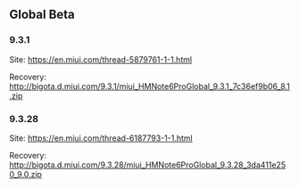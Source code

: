 ## Global Beta 
### 9.3.1
Site:
https://en.miui.com/thread-5879761-1-1.html

Recovery:
http://bigota.d.miui.com/9.3.1/miui_HMNote6ProGlobal_9.3.1_7c36ef9b06_8.1.zip

### 9.3.28
Site:
https://en.miui.com/thread-6187793-1-1.html

Recovery:
http://bigota.d.miui.com/9.3.28/miui_HMNote6ProGlobal_9.3.28_3da411e250_9.0.zip